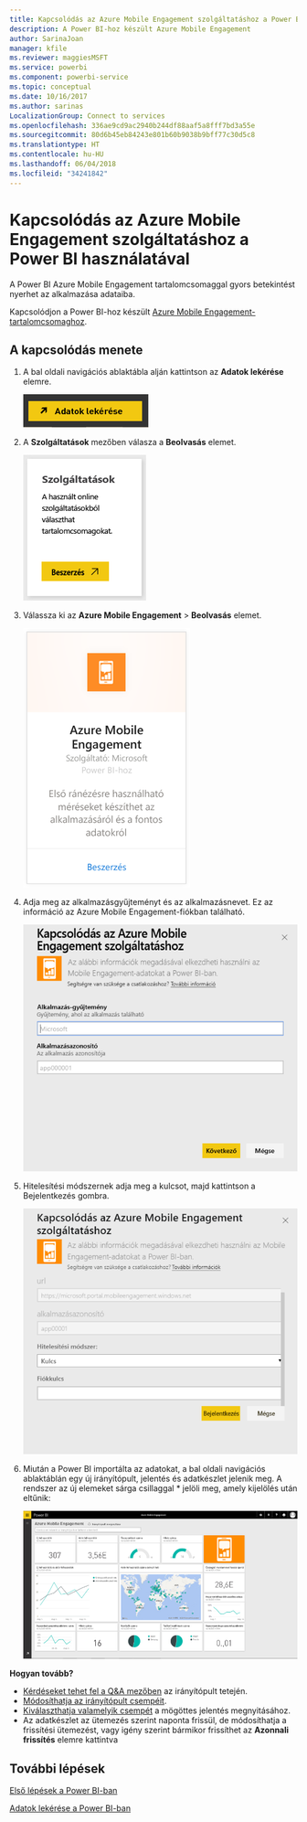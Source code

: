 ```yaml
---
title: Kapcsolódás az Azure Mobile Engagement szolgáltatáshoz a Power BI használatával
description: A Power BI-hoz készült Azure Mobile Engagement
author: SarinaJoan
manager: kfile
ms.reviewer: maggiesMSFT
ms.service: powerbi
ms.component: powerbi-service
ms.topic: conceptual
ms.date: 10/16/2017
ms.author: sarinas
LocalizationGroup: Connect to services
ms.openlocfilehash: 336ae9cd9ac2940b244df88aaf5a8fff7bd3a55e
ms.sourcegitcommit: 80d6b45eb84243e801b60b9038b9bff77c30d5c8
ms.translationtype: HT
ms.contentlocale: hu-HU
ms.lasthandoff: 06/04/2018
ms.locfileid: "34241842"
---
```

# <a name="connect-to-azure-mobile-engagement-with-power-bi"></a>Kapcsolódás az Azure Mobile Engagement szolgáltatáshoz a Power BI használatával
A Power BI Azure Mobile Engagement tartalomcsomaggal gyors betekintést nyerhet az alkalmazása adataiba.

Kapcsolódjon a Power BI-hoz készült [Azure Mobile Engagement-tartalomcsomaghoz](https://app.powerbi.com/groups/me/getdata/services/azme).

## <a name="how-to-connect"></a>A kapcsolódás menete
1. A bal oldali navigációs ablaktábla alján kattintson az **Adatok lekérése** elemre.
   
    ![](media/service-connect-to-azure-mobile/getdata.png)
2. A **Szolgáltatások** mezőben válasza a **Beolvasás** elemet.
   
    ![](media/service-connect-to-azure-mobile/services.png)
3. Válassza ki az **Azure Mobile Engagement** \> **Beolvasás** elemet.
   
    ![](media/service-connect-to-azure-mobile/azme.png) 
4. Adja meg az alkalmazásgyűjteményt és az alkalmazásnevet. Ez az információ az Azure Mobile Engagement-fiókban található.
   
    ![](media/service-connect-to-azure-mobile/parameters.png) 
5. Hitelesítési módszernek adja meg a kulcsot, majd kattintson a Bejelentkezés gombra.
   
    ![](media/service-connect-to-azure-mobile/creds.png)
6. Miután a Power BI importálta az adatokat, a bal oldali navigációs ablaktáblán egy új irányítópult, jelentés és adatkészlet jelenik meg. A rendszer az új elemeket sárga csillaggal \* jelöli meg, amely kijelölés után eltűnik:
   
    ![](media/service-connect-to-azure-mobile/dashboard.png)

 **Hogyan tovább?**

* [Kérdéseket tehet fel a Q&A mezőben](power-bi-q-and-a.md) az irányítópult tetején.
* [Módosíthatja az irányítópult csempéit](service-dashboard-edit-tile.md).
* [Kiválaszthatja valamelyik csempét](service-dashboard-tiles.md) a mögöttes jelentés megnyitásához.
* Az adatkészlet az ütemezés szerint naponta frissül, de módosíthatja a frissítési ütemezést, vagy igény szerint bármikor frissíthet az **Azonnali frissítés** elemre kattintva

## <a name="next-steps"></a>További lépések
[Első lépések a Power BI-ban](service-get-started.md)

[Adatok lekérése a Power BI-ban](service-get-data.md)


